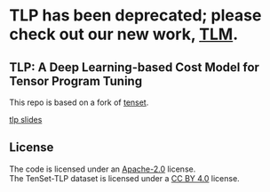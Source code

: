
# TLP has been deprecated; please check out our new work, [TLM](https://github.com/zhaiyi000/tlm).

## TLP: A Deep Learning-based Cost Model for Tensor Program Tuning

This repo is based on a fork of [tenset](https://github.com/tlc-pack/tenset).

[tlp slides](./tlp%20slides.pptx)

## License
The code is licensed under an [Apache-2.0](LICENSE) license.  
The TenSet-TLP dataset is licensed under a [CC BY 4.0](https://creativecommons.org/licenses/by/4.0/) license.
